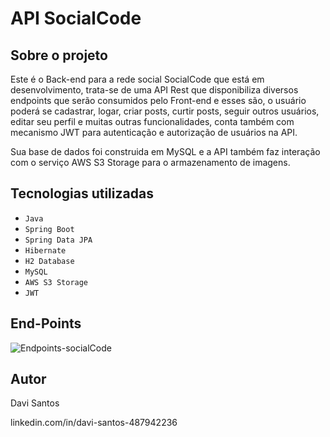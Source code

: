 # API SocialCode

## Sobre o projeto

Este é o Back-end para a rede social SocialCode que está em desenvolvimento, trata-se de uma API Rest que disponibiliza diversos endpoints que serão consumidos
pelo Front-end e esses são, o usuário poderá se cadastrar, logar, criar posts, curtir posts, seguir outros usuários, editar seu perfil e muitas outras funcionalidades, 
conta também com mecanismo JWT para autenticação e autorização de usuários na API.

Sua base de dados foi construida em MySQL e a API também faz interação com o serviço AWS S3 Storage para o armazenamento de imagens.

## Tecnologias utilizadas

- `Java`
- `Spring Boot`
- `Spring Data JPA`
- `Hibernate`
- `H2 Database`
- `MySQL`
- `AWS S3 Storage`
- `JWT`

## End-Points

![Endpoints-socialCode](https://github.com/DaveScott99/SocialCode/assets/101915085/007e3703-ae92-4757-a533-a5119e80ca23)

## Autor

Davi Santos

linkedin.com/in/davi-santos-487942236
